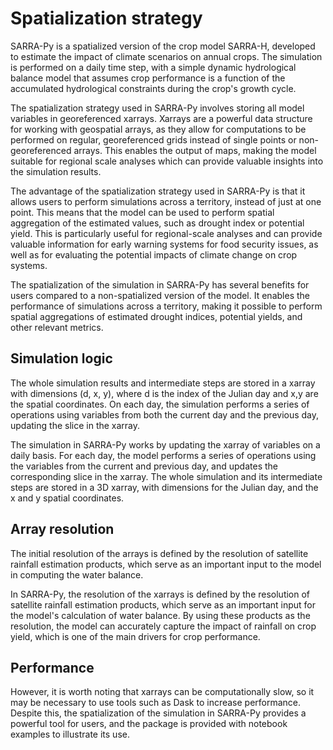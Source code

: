 # Spatialization strategy

SARRA-Py is a spatialized version of the crop model SARRA-H, developed to estimate the impact of climate scenarios on annual crops. The simulation is performed on a daily time step, with a simple dynamic hydrological balance model that assumes crop performance is a function of the accumulated hydrological constraints during the crop's growth cycle.

The spatialization strategy used in SARRA-Py involves storing all model variables in georeferenced xarrays. Xarrays are a powerful data structure for working with geospatial arrays, as they allow for computations to be performed on regular, georeferenced grids instead of single points or non-georeferenced arrays. This enables the output of maps, making the model suitable for regional scale analyses which can provide valuable insights into the simulation results.

The advantage of the spatialization strategy used in SARRA-Py is that it allows users to perform simulations across a territory, instead of just at one point. This means that the model can be used to perform spatial aggregation of the estimated values, such as drought index or potential yield. This is particularly useful for regional-scale analyses and can provide valuable information for early warning systems for food security issues, as well as for evaluating the potential impacts of climate change on crop systems.

The spatialization of the simulation in SARRA-Py has several benefits for users compared to a non-spatialized version of the model. It enables the performance of simulations across a territory, making it possible to perform spatial aggregations of estimated drought indices, potential yields, and other relevant metrics.

## Simulation logic

The whole simulation results and intermediate steps are stored in a xarray with dimensions (d, x, y), where d is the index of the Julian day and x,y are the spatial coordinates. On each day, the simulation performs a series of operations using variables from both the current day and the previous day, updating the slice in the xarray.

The simulation in SARRA-Py works by updating the xarray of variables on a daily basis. For each day, the model performs a series of operations using the variables from the current and previous day, and updates the corresponding slice in the xarray. The whole simulation and its intermediate steps are stored in a 3D xarray, with dimensions for the Julian day, and the x and y spatial coordinates.

## Array resolution

The initial resolution of the arrays is defined by the resolution of satellite rainfall estimation products, which serve as an important input to the model in computing the water balance.

In SARRA-Py, the resolution of the xarrays is defined by the resolution of satellite rainfall estimation products, which serve as an important input for the model's calculation of water balance. By using these products as the resolution, the model can accurately capture the impact of rainfall on crop yield, which is one of the main drivers for crop performance.

## Performance 

However, it is worth noting that xarrays can be computationally slow, so it may be necessary to use tools such as Dask to increase performance. Despite this, the spatialization of the simulation in SARRA-Py provides a powerful tool for users, and the package is provided with notebook examples to illustrate its use.